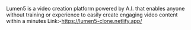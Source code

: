 Lumen5 is a video creation platform powered by A.I. that enables anyone without training or experience to easily create engaging video content within a minutes
Link:-https://lumen5-clone.netlify.app/
